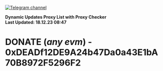 [![Telegram channel](https://img.shields.io/endpoint?url=https://runkit.io/damiankrawczyk/telegram-badge/branches/master?url=https://t.me/n4z4v0d)](https://t.me/n4z4v0d) 

**Dynamic Updates Proxy List with Proxy Checker**  
**Last Updated: 18.12.23 08:47**

# DONATE (_any evm_) - 0xDEADf12DE9A24b47Da0a43E1bA70B8972F5296F2
